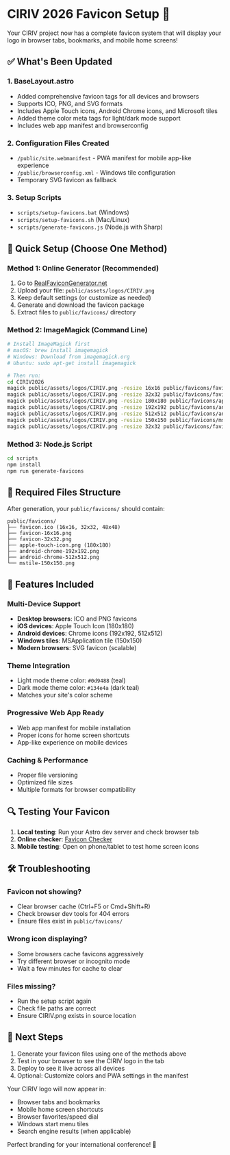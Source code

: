# CIRIV 2026 Favicon Setup 🎯

Your CIRIV project now has a complete favicon system that will display your logo in browser tabs, bookmarks, and mobile home screens!

## ✅ What's Been Updated

### 1. BaseLayout.astro
- Added comprehensive favicon tags for all devices and browsers
- Supports ICO, PNG, and SVG formats
- Includes Apple Touch icons, Android Chrome icons, and Microsoft tiles
- Added theme color meta tags for light/dark mode support
- Includes web app manifest and browserconfig

### 2. Configuration Files Created
- `/public/site.webmanifest` - PWA manifest for mobile app-like experience
- `/public/browserconfig.xml` - Windows tile configuration
- Temporary SVG favicon as fallback

### 3. Setup Scripts
- `scripts/setup-favicons.bat` (Windows)
- `scripts/setup-favicons.sh` (Mac/Linux)
- `scripts/generate-favicons.js` (Node.js with Sharp)

## 🚀 Quick Setup (Choose One Method)

### Method 1: Online Generator (Recommended)
1. Go to [RealFaviconGenerator.net](https://realfavicongenerator.net/)
2. Upload your file: `public/assets/logos/CIRIV.png`
3. Keep default settings (or customize as needed)
4. Generate and download the favicon package
5. Extract files to `public/favicons/` directory

### Method 2: ImageMagick (Command Line)
```bash
# Install ImageMagick first
# macOS: brew install imagemagick
# Windows: Download from imagemagick.org
# Ubuntu: sudo apt-get install imagemagick

# Then run:
cd CIRIV2026
magick public/assets/logos/CIRIV.png -resize 16x16 public/favicons/favicon-16x16.png
magick public/assets/logos/CIRIV.png -resize 32x32 public/favicons/favicon-32x32.png
magick public/assets/logos/CIRIV.png -resize 180x180 public/favicons/apple-touch-icon.png
magick public/assets/logos/CIRIV.png -resize 192x192 public/favicons/android-chrome-192x192.png
magick public/assets/logos/CIRIV.png -resize 512x512 public/favicons/android-chrome-512x512.png
magick public/assets/logos/CIRIV.png -resize 150x150 public/favicons/mstile-150x150.png
magick public/assets/logos/CIRIV.png -resize 32x32 public/favicons/favicon.ico
```

### Method 3: Node.js Script
```bash
cd scripts
npm install
npm run generate-favicons
```

## 📁 Required Files Structure
After generation, your `public/favicons/` should contain:
```
public/favicons/
├── favicon.ico (16x16, 32x32, 48x48)
├── favicon-16x16.png
├── favicon-32x32.png
├── apple-touch-icon.png (180x180)
├── android-chrome-192x192.png
├── android-chrome-512x512.png
└── mstile-150x150.png
```

## 🎨 Features Included

### Multi-Device Support
- **Desktop browsers**: ICO and PNG favicons
- **iOS devices**: Apple Touch Icon (180x180)
- **Android devices**: Chrome icons (192x192, 512x512)
- **Windows tiles**: MSApplication tile (150x150)
- **Modern browsers**: SVG favicon (scalable)

### Theme Integration
- Light mode theme color: `#0d9488` (teal)
- Dark mode theme color: `#134e4a` (dark teal)
- Matches your site's color scheme

### Progressive Web App Ready
- Web app manifest for mobile installation
- Proper icons for home screen shortcuts
- App-like experience on mobile devices

### Caching & Performance
- Proper file versioning
- Optimized file sizes
- Multiple formats for browser compatibility

## 🔍 Testing Your Favicon

1. **Local testing**: Run your Astro dev server and check browser tab
2. **Online checker**: [Favicon Checker](https://realfavicongenerator.net/favicon_checker)
3. **Mobile testing**: Open on phone/tablet to test home screen icons

## 🛠️ Troubleshooting

### Favicon not showing?
- Clear browser cache (Ctrl+F5 or Cmd+Shift+R)
- Check browser dev tools for 404 errors
- Ensure files exist in `public/favicons/`

### Wrong icon displaying?
- Some browsers cache favicons aggressively
- Try different browser or incognito mode
- Wait a few minutes for cache to clear

### Files missing?
- Run the setup script again
- Check file paths are correct
- Ensure CIRIV.png exists in source location

## 🎯 Next Steps

1. Generate your favicon files using one of the methods above
2. Test in your browser to see the CIRIV logo in the tab
3. Deploy to see it live across all devices
4. Optional: Customize colors and PWA settings in the manifest

Your CIRIV logo will now appear in:
- Browser tabs and bookmarks
- Mobile home screen shortcuts
- Browser favorites/speed dial
- Windows start menu tiles
- Search engine results (when applicable)

Perfect branding for your international conference! 🌟
